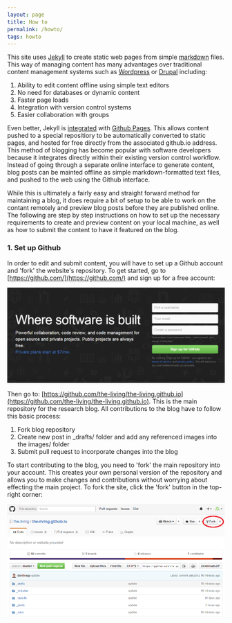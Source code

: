 ```yaml
---
layout: page
title: How to
permalink: /howto/
tags: howto
---
```


This site uses [Jekyll](https://jekyllrb.com/) to create static web pages from simple [markdown](https://github.com/adam-p/markdown-here/wiki/Markdown-Cheatsheet) files. This way of managing content has many advantages over traditional content management systems such as [Wordpress]() or [Drupal]() including:

1. Ability to edit content offline using simple text editors
2. No need for databases or dynamic content
5. Faster page loads
3. Integration with version control systems
4. Easier collaboration with groups

Even better, Jekyll is [integrated](https://help.github.com/articles/using-jekyll-as-a-static-site-generator-with-github-pages/) with [Github Pages](https://pages.github.com/). This allows content pushed to a special repositiory to be automatically converted to static pages, and hosted for free directly from the associated github.io address. This method of blogging has become popular with software developers because it integrates directly within their existing version control workflow. Instead of going through a separate online interface to generate content, blog posts can be mainted offline as simple markdown-formatted text files, and pushed to the web using the Github interface.

While this is ultimately a fairly easy and straight forward method for maintaining a blog, it does require a bit of setup to be able to work on the contant remotely and preview blog posts before they are published online. The following are step by step instructions on how to set up the necessary requirements to create and preview content on your local machine, as well as how to submit the content to have it featured on the blog.

### 1. Set up Github

In order to edit and submit content, you will have to set up a Github account and 'fork' the website's repository. To get started, go to [https://github.com/](https://github.com/) and sign up for a free account:

![GitHub account](/images/github01.png)

Then go to: [https://github.com/the-living/the-living.github.io](https://github.com/the-living/the-living.github.io). This is the main repository for the research blog. All contributions to the blog have to follow this basic process:

1. Fork blog repository
2. Create new post in _drafts/ folder and add any referenced images into the images/ folder
3. Submit pull request to incorporate changes into the blog

To start contributing to the blog, you need to 'fork' the main repository into your account. This creates your own personal version of the repository and allows you to make changes and contributions without worrying about effecting the main project. To fork the site, click the 'fork' button in the top-right corner:

![GitHub forking](/images/github02.png)